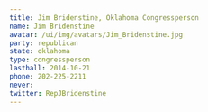 ```yaml
---
title: Jim Bridenstine, Oklahoma Congressperson
name: Jim Bridenstine
avatar: /ui/img/avatars/Jim_Bridenstine.jpg
party: republican
state: oklahoma
type: congressperson
lasthall: 2014-10-21
phone: 202-225-2211
never: 
twitter: RepJBridenstine
---
```

